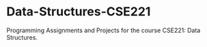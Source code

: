 # Data-Structures-CSE221

Programming Assignments and Projects for the course CSE221: Data Structures. 

